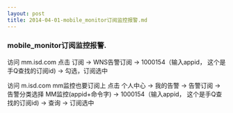 ```yaml
---
layout: post
title: 2014-04-01-mobile_monitor订阅监控报警.md
---
```



### mobile_monitor订阅监控报警.

访问 mm.isd.com
点击 订阅 -> WNS告警订阅 -> 1000154（输入appid， 这个是手Q查找的订阅id) -> 勾选，订阅选中

访问 m.isd.com
mm监控也要订阅上
点击 个人中心 -> 我的告警 -> 告警订阅 -> 告警分类选择 MM监控(appid+命令字) -> 1000154（输入appid， 这个是手Q查找的订阅id) -> 查询 -> 订阅选中

